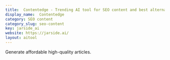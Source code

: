 ```yaml
---
title:  Contentedge - Trending AI tool for SEO content and best alternatives
display_name:  Contentedge
category: SEO content
category_slug: seo-content
key: jarside_ai
website: https://jarside.ai/
layout: aitool
---
```


Generate affordable high-quality articles.
